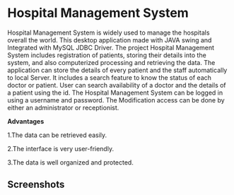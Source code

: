 # Hospital Management System

Hospital Management System is widely used to manage the hospitals overall the world. This desktop application made with JAVA swing and Integrated with MySQL JDBC Driver.
The project Hospital Management System includes registration of patients, storing their details into the system, and also computerized processing and retrieving the data. 
The application can store the details of every patient and the staff automatically to local Server. 
It includes a search feature to know the status of each doctor or patient. User can search availability of a doctor and the details of a patient using the id.
The Hospital Management System can be logged in using a username and password. 
The Modification access can be done by either an administrator or receptionist.

**Advantages**

1.The data can be retrieved easily. 

2.The interface is very user-friendly. 

3.The data is well organized and protected.

## Screenshots
